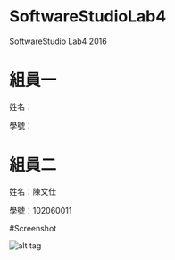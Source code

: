 ﻿# SoftwareStudioLab4
SoftwareStudio Lab4 2016

# 組員一

姓名：

學號：

# 組員二

姓名：陳文仕

學號：102060011

#Screenshot

![alt tag](/csc.png)
